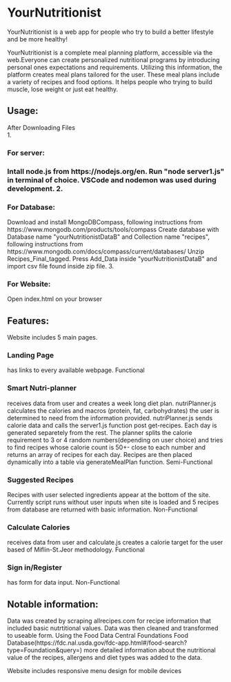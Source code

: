 # YourNutritionist
YourNutritionist is a web app for people who try to build a better lifestyle and be more healthy!

YourNutritionist is a complete meal planning platform,
accessible via the web.Everyone can create personalized nutritional programs by introducing personal ones
expectations and requirements. Utilizing this information, the platform creates
meal plans tailored for the user. These meal plans include a variety of recipes and food options. It helps people 
who trying to build muscle, lose weight or just eat healthy. 

<h2>Usage:</h2>
After Downloading Files
<br>
 1. <h3>For server:<h3> Intall node.js from https://nodejs.org/en. Run "node server1.js" in terminal of choice. VSCode and nodemon was used during development.
 2. <h3>For Database:</h3> Download and install MongoDBCompass, following instructions from https://www.mongodb.com/products/tools/compass
                  Create database with Database name "yourNutritionistDataB" and Collection name "recipes", following instructions from https://www.mongodb.com/docs/compass/current/databases/
                  Unzip Recipes_Final_tagged. Press Add_Data inside "yourNutritionistDataB" and import csv file found inside zip file.
 3. <h3>For Website:</h3>  Open index.html on your browser



<h2>Features:</h2>
 Website includes 5 main pages.
 
 <h3>Landing Page</h3> has links to every available webpage.  Functional

 <h3>Smart Nutri-planner</h3> receives data from user and creates a week long diet plan. nutriPlanner.js calculates the calories and macros (protein, fat, carbohydrates) the user is 
    determined to need from the information provided. nutriPlanner.js sends calorie data and calls the server1.js function post get-recipes.
    Each day is generated separetely from the rest. The planner splits the calorie requirement to 3 or 4 random numbers(depending on user choice) 
    and tries to find recipes whose calorie count is 50+- close to each number and returns an array of recipes for each day. Recipes are then placed dynamically into a table via generateMealPlan function.
      Semi-Functional 

 <h3>Suggested Recipes</h3> Recipes with user selected ingredients appear at the bottom of the site. Currently script runs without user inputs when site is loaded and 5 recipes from database are returned with
    basic information.   Non-Functional

 <h3>Calculate Calories</h3> receives data from user and calculate.js creates a calorie target for the user based of Miflin-St.Jeor methodology.   Functional

 <h3>Sign in/Register</h3>has form for data input.   Non-Functional

<h2>Notable information:</h2>
 Data was created by scraping allrecipes.com for recipe information that included basic nutrtitional values. 
 Data was then cleaned and transformed to useable form. Using the Food Data Central Foundations Food Database(https://fdc.nal.usda.gov/fdc-app.html#/food-search?type=Foundation&query=) 
 more detailed information about the nutritional value of the recipes, allergens and diet types was added to the data.

 Website includes responsive menu design for mobile devices
 

 


                  
